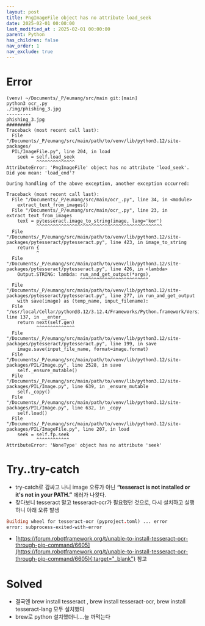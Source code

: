 ```yaml
---
layout: post
title: PngImageFile object has no attribute load_seek
date: 2025-02-01 00:00:00
last_modified_at : 2025-02-01 00:00:00
parent: Python
has_children: false
nav_order: 1
nav_exclude: true
---
```


# Error

```
(venv) ~/Documents/_P/eumang/src/main git:[main]
python3 ocr_.py
./img/phishing_3.jpg
---------
phishing_3.jpg
#########
Traceback (most recent call last):
  File "/Documents/_P/eumang/src/main/path/to/venv/lib/python3.12/site-packages/
  PIL/ImageFile.py", line 204, in load
    seek = self.load_seek
           ^^^^^^^^^^^^^^
AttributeError: 'PngImageFile' object has no attribute 'load_seek'. Did you mean: 'load_end'?

During handling of the above exception, another exception occurred:

Traceback (most recent call last):
  File "/Documents/_P/eumang/src/main/ocr_.py", line 34, in <module>
    extract_text_from_images()
  File "/Documents/_P/eumang/src/main/ocr_.py", line 23, in extract_text_from_images
    text = pytesseract.image_to_string(image, lang='kor')
           ^^^^^^^^^^^^^^^^^^^^^^^^^^^^^^^^^^^^^^^^^^^^^^
  File "/Documents/_P/eumang/src/main/path/to/venv/lib/python3.12/site-packages/pytesseract/pytesseract.py", line 423, in image_to_string
    return {
           ^
  File "/Documents/_P/eumang/src/main/path/to/venv/lib/python3.12/site-packages/pytesseract/pytesseract.py", line 426, in <lambda>
    Output.STRING: lambda: run_and_get_output(*args),
                           ^^^^^^^^^^^^^^^^^^^^^^^^^
  File "/Documents/_P/eumang/src/main/path/to/venv/lib/python3.12/site-packages/pytesseract/pytesseract.py", line 277, in run_and_get_output
    with save(image) as (temp_name, input_filename):
  File "/usr/local/Cellar/python@3.12/3.12.4/Frameworks/Python.framework/Versions/3.12/lib/python3.12/contextlib.py", line 137, in __enter__
    return next(self.gen)
           ^^^^^^^^^^^^^^
  File "/Documents/_P/eumang/src/main/path/to/venv/lib/python3.12/site-packages/pytesseract/pytesseract.py", line 199, in save
    image.save(input_file_name, format=image.format)
  File "/Documents/_P/eumang/src/main/path/to/venv/lib/python3.12/site-packages/PIL/Image.py", line 2528, in save
    self._ensure_mutable()
  File "/Documents/_P/eumang/src/main/path/to/venv/lib/python3.12/site-packages/PIL/Image.py", line 639, in _ensure_mutable
    self._copy()
  File "/Documents/_P/eumang/src/main/path/to/venv/lib/python3.12/site-packages/PIL/Image.py", line 632, in _copy
    self.load()
  File "/Documents/_P/eumang/src/main/path/to/venv/lib/python3.12/site-packages/PIL/ImageFile.py", line 207, in load
    seek = self.fp.seek
           ^^^^^^^^^^^^
AttributeError: 'NoneType' object has no attribute 'seek'
```

# Try..try-catch

- try-catch로 감싸고 나니 image 오류가 아닌 **“tesseract is not installed or it's not in your PATH.”** 에러가 나왓다.
- 찾다보니 tesseract 말고 tesseract-ocr가 필요했던 것으로, 다시 설치하고 실행하니 아래 오류 발생

```prolog
Building wheel for tesseract-ocr (pyproject.toml) ... error
error: subprocess-exited-with-error
```

- [https://forum.robotframework.org/t/unable-to-install-tesseract-ocr-through-pip-command/6605](https://forum.robotframework.org/t/unable-to-install-tesseract-ocr-through-pip-command/6605){:target="_blank"} 참고

# Solved

- 결국엔 brew install tesseract , brew install tesseract-ocr, brew install tesseract-lang 모두 설치했다
- brew로 python 설치했더니….늘 까먹는다